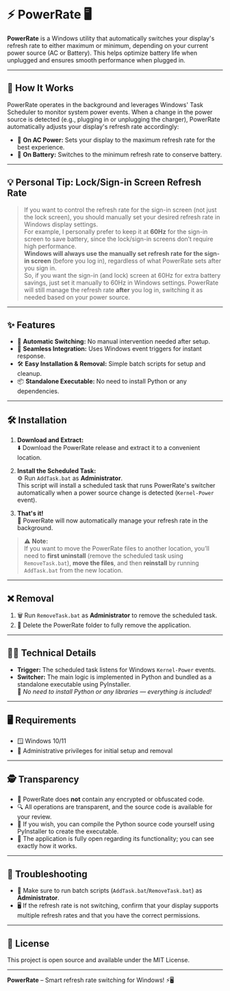 # ⚡ PowerRate 🖥️

**PowerRate** is a Windows utility that automatically switches your display's refresh rate to either maximum or minimum, depending on your current power source (AC or Battery). This helps optimize battery life when unplugged and ensures smooth performance when plugged in.

---

## 🚀 How It Works

PowerRate operates in the background and leverages Windows' Task Scheduler to monitor system power events. When a change in the power source is detected (e.g., plugging in or unplugging the charger), PowerRate automatically adjusts your display's refresh rate accordingly:

- 🔌 **On AC Power:** Sets your display to the maximum refresh rate for the best experience.
- 🔋 **On Battery:** Switches to the minimum refresh rate to conserve battery.

---

## 💡 Personal Tip: Lock/Sign-in Screen Refresh Rate
 
> If you want to control the refresh rate for the sign-in screen (not just the lock screen), you should manually set your desired refresh rate in Windows display settings.  
> For example, I personally prefer to keep it at **60Hz** for the sign-in screen to save battery, since the lock/sign-in screens don’t require high performance.  
> **Windows will always use the manually set refresh rate for the sign-in screen** (before you log in), regardless of what PowerRate sets after you sign in.  
> So, if you want the sign-in (and lock) screen at 60Hz for extra battery savings, just set it manually to 60Hz in Windows settings. PowerRate will still manage the refresh rate **after** you log in, switching it as needed based on your power source.

---

## ✨ Features

- 🤖 **Automatic Switching:** No manual intervention needed after setup.
- 🔄 **Seamless Integration:** Uses Windows event triggers for instant response.
- 🛠️ **Easy Installation & Removal:** Simple batch scripts for setup and cleanup.
- 📦 **Standalone Executable:** No need to install Python or any dependencies.

---

## 🛠️ Installation

1. **Download and Extract:**  
   ⬇️ Download the PowerRate release and extract it to a convenient location.

2. **Install the Scheduled Task:**  
   ⚙️ Run `AddTask.bat` as **Administrator**.  
   This script will install a scheduled task that runs PowerRate's switcher automatically when a power source change is detected (`Kernel-Power` event).

3. **That's it!**  
   🎉 PowerRate will now automatically manage your refresh rate in the background.

> ⚠️ **Note:**  
> If you want to move the PowerRate files to another location, you’ll need to **first uninstall** (remove the scheduled task using `RemoveTask.bat`), **move the files**, and then **reinstall** by running `AddTask.bat` from the new location.

---

## ❌ Removal

1. 🗑️ Run `RemoveTask.bat` as **Administrator** to remove the scheduled task.
2. 🧹 Delete the PowerRate folder to fully remove the application.

---

## 🧑‍💻 Technical Details

- **Trigger:** The scheduled task listens for Windows `Kernel-Power` events.
- **Switcher:** The main logic is implemented in Python and bundled as a standalone executable using PyInstaller.  
  🐍 _No need to install Python or any libraries — everything is included!_

---

## 🖥️ Requirements

- 🪟 Windows 10/11
- 🔑 Administrative privileges for initial setup and removal

---

## 🕵️ Transparency

- 🚫 PowerRate does **not** contain any encrypted or obfuscated code.  
- 🔍 All operations are transparent, and the source code is available for your review.
- 🐍 If you wish, you can compile the Python source code yourself using PyInstaller to create the executable.
- 📖 The application is fully open regarding its functionality; you can see exactly how it works.

---

## 🛟 Troubleshooting

- 👮 Make sure to run batch scripts (`AddTask.bat`/`RemoveTask.bat`) as **Administrator**.
- 🖥️ If the refresh rate is not switching, confirm that your display supports multiple refresh rates and that you have the correct permissions.

---

## 📄 License

This project is open source and available under the MIT License.

---

**PowerRate** – Smart refresh rate switching for Windows! ⚡🖥️